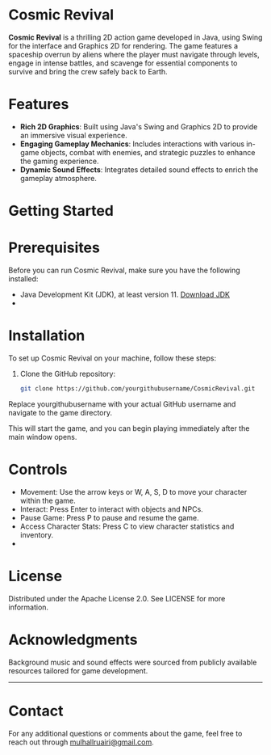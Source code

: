 # Cosmic Revival

**Cosmic Revival** is a thrilling 2D action game developed in Java, using Swing for the interface and Graphics 2D for rendering.
The game features a spaceship overrun by aliens where the player must navigate through levels, engage in intense battles, 
and scavenge for essential components to survive and bring the crew safely back to Earth.

# Features

- **Rich 2D Graphics**: Built using Java's Swing and Graphics 2D to provide an immersive visual experience.
- **Engaging Gameplay Mechanics**: Includes interactions with various in-game objects, combat with enemies, and strategic puzzles to enhance the gaming experience.
- **Dynamic Sound Effects**: Integrates detailed sound effects to enrich the gameplay atmosphere.


# Getting Started
# Prerequisites

Before you can run Cosmic Revival, make sure you have the following installed:
- Java Development Kit (JDK), at least version 11. [Download JDK](https://www.oracle.com/java/technologies/javase-jdk11-downloads.html)
- 

# Installation

To set up Cosmic Revival on your machine, follow these steps:

1. Clone the GitHub repository:
   ```bash
   git clone https://github.com/yourgithubusername/CosmicRevival.git
   
Replace yourgithubusername with your actual GitHub username and navigate to the game directory.

This will start the game, and you can begin playing immediately after the main window opens.


# Controls
* Movement: Use the arrow keys or W, A, S, D to move your character within the game.
* Interact: Press Enter to interact with objects and NPCs.
* Pause Game: Press P to pause and resume the game.
* Access Character Stats: Press C to view character statistics and inventory.
* 

# License
Distributed under the Apache License 2.0. See LICENSE for more information.


# Acknowledgments
Background music and sound effects were sourced from publicly available resources tailored for game development.

-----------------------------------------------------------------------------------------------------------------------------------------------------------------------------
# Contact
For any additional questions or comments about the game, feel free to reach out through mulhallruairi@gmail.com.
